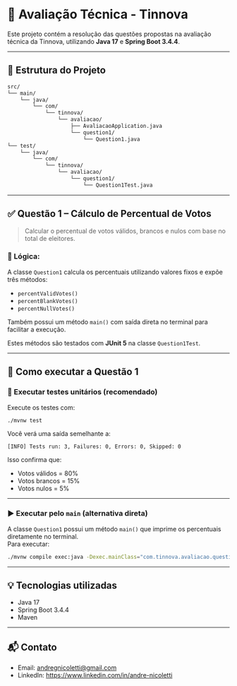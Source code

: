 # 🧪 Avaliação Técnica - Tinnova

Este projeto contém a resolução das questões propostas na avaliação técnica da Tinnova, utilizando **Java 17** e **Spring Boot 3.4.4**.

---

## 📁 Estrutura do Projeto

```bash
src/
└── main/
    └── java/
        └── com/
            └── tinnova/
                └── avaliacao/
                    ├── AvaliacaoApplication.java
                    └── question1/
                        └── Question1.java
└── test/
    └── java/
        └── com/
            └── tinnova/
                └── avaliacao/
                    └── question1/
                        └── Question1Test.java
```

---

## ✅ Questão 1 – Cálculo de Percentual de Votos

> Calcular o percentual de votos válidos, brancos e nulos com base no total de eleitores.

### 📌 Lógica:
A classe `Question1` calcula os percentuais utilizando valores fixos e expõe três métodos:
- `percentValidVotes()`
- `percentBlankVotes()`
- `percentNullVotes()`

Também possui um método `main()` com saída direta no terminal para facilitar a execução.

Estes métodos são testados com **JUnit 5** na classe `Question1Test`.

---

## 🚀 Como executar a Questão 1

### 🧪 Executar testes unitários (recomendado)

Execute os testes com:

```bash
./mvnw test
```

Você verá uma saída semelhante a:

```
[INFO] Tests run: 3, Failures: 0, Errors: 0, Skipped: 0
```

Isso confirma que:
- Votos válidos = 80%
- Votos brancos = 15%
- Votos nulos = 5%

---

### ▶️ Executar pelo `main` (alternativa direta)

A classe `Question1` possui um método `main()` que imprime os percentuais diretamente no terminal.  
Para executar:

```bash
./mvnw compile exec:java -Dexec.mainClass="com.tinnova.avaliacao.question1.Question1"
```

---

## 💡 Tecnologias utilizadas

- Java 17
- Spring Boot 3.4.4
- Maven

---

## 📬 Contato

- Email: andregnicoletti@gmail.com
- LinkedIn: https://www.linkedin.com/in/andre-nicoletti